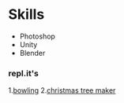 # Skills

- Photoshop
- Unity
- Blender

### repl.it's
1.[bowling](https://repl.it/@BayleyEvason/vibe-checker)
2.[christmas tree maker](https://repl.it/@BayleyEvason/Christmas-for-boomers)
